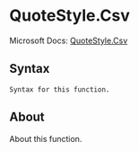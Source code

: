 ---
---

# QuoteStyle.Csv

Microsoft Docs: [QuoteStyle.Csv](https://docs.microsoft.com/en-us/powerquery-m/quotestyle-csv)

## Syntax

```powerquery-m
Syntax for this function.
```

## About

About this function.

